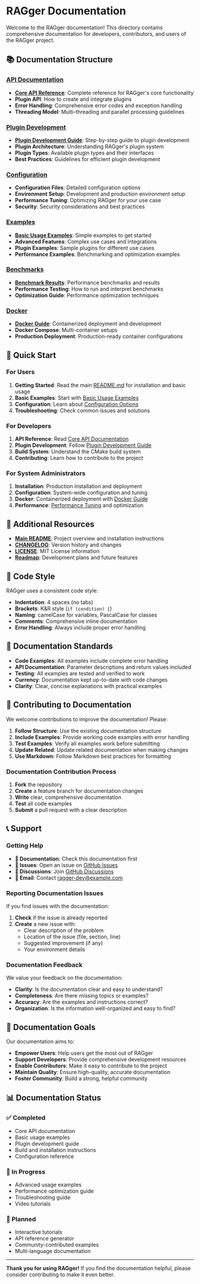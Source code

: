 # RAGger Documentation

Welcome to the RAGger documentation! This directory contains comprehensive documentation for developers, contributors, and users of the RAGger project.

## 📚 Documentation Structure

### [API Documentation](api/)
- **[Core API Reference](api/core-api.md)**: Complete reference for RAGger's core functionality
- **Plugin API**: How to create and integrate plugins
- **Error Handling**: Comprehensive error codes and exception handling
- **Threading Model**: Multi-threading and parallel processing guidelines

### [Plugin Development](plugins/)
- **[Plugin Development Guide](plugins/plugin-development.md)**: Step-by-step guide to plugin development
- **Plugin Architecture**: Understanding RAGger's plugin system
- **Plugin Types**: Available plugin types and their interfaces
- **Best Practices**: Guidelines for efficient plugin development

### [Configuration](configuration/)
- **Configuration Files**: Detailed configuration options
- **Environment Setup**: Development and production environment setup
- **Performance Tuning**: Optimizing RAGger for your use case
- **Security**: Security considerations and best practices

### [Examples](examples/)
- **[Basic Usage Examples](examples/basic-usage.md)**: Simple examples to get started
- **Advanced Features**: Complex use cases and integrations
- **Plugin Examples**: Sample plugins for different use cases
- **Performance Examples**: Benchmarking and optimization examples

### [Benchmarks](benchmarks/)
- **[Benchmark Results](benchmarks/benchmark-results.md)**: Performance benchmarks and results
- **Performance Testing**: How to run and interpret benchmarks
- **Optimization Guide**: Performance optimization techniques

### [Docker](docker/)
- **[Docker Guide](docker/README.md)**: Containerized deployment and development
- **Docker Compose**: Multi-container setups
- **Production Deployment**: Production-ready container configurations

## 🚀 Quick Start

### For Users
1. **Getting Started**: Read the main [README.md](../README.md) for installation and basic usage
2. **Basic Examples**: Start with [Basic Usage Examples](examples/basic-usage.md)
3. **Configuration**: Learn about [Configuration Options](configuration/)
4. **Troubleshooting**: Check common issues and solutions

### For Developers
1. **API Reference**: Read [Core API Documentation](api/core-api.md)
2. **Plugin Development**: Follow [Plugin Development Guide](plugins/plugin-development.md)
3. **Build System**: Understand the CMake build system
4. **Contributing**: Learn how to contribute to the project

### For System Administrators
1. **Installation**: Production installation and deployment
2. **Configuration**: System-wide configuration and tuning
3. **Docker**: Containerized deployment with [Docker Guide](docker/README.md)
4. **Performance**: [Performance Tuning](benchmarks/) and optimization

## 📖 Additional Resources

- **[Main README](../README.md)**: Project overview and installation instructions
- **[CHANGELOG](../CHANGELOG.md)**: Version history and changes
- **[LICENSE](../LICENSE)**: MIT License information
- **[Roadmap](../roadmap/)**: Development plans and future features

## 🔧 Code Style

RAGger uses a consistent code style:
- **Indentation**: 4 spaces (no tabs)
- **Brackets**: K&R style (`if (condition) {`)
- **Naming**: camelCase for variables, PascalCase for classes
- **Comments**: Comprehensive inline documentation
- **Error Handling**: Always include proper error handling

## 📝 Documentation Standards

- **Code Examples**: All examples include complete error handling
- **API Documentation**: Parameter descriptions and return values included
- **Testing**: All examples are tested and verified to work
- **Currency**: Documentation kept up-to-date with code changes
- **Clarity**: Clear, concise explanations with practical examples

## 🤝 Contributing to Documentation

We welcome contributions to improve the documentation! Please:

1. **Follow Structure**: Use the existing documentation structure
2. **Include Examples**: Provide working code examples with error handling
3. **Test Examples**: Verify all examples work before submitting
4. **Update Related**: Update related documentation when making changes
5. **Use Markdown**: Follow Markdown best practices for formatting

### Documentation Contribution Process

1. **Fork** the repository
2. **Create** a feature branch for documentation changes
3. **Write** clear, comprehensive documentation
4. **Test** all code examples
5. **Submit** a pull request with a clear description

## 📞 Support

### Getting Help

- **📖 Documentation**: Check this documentation first
- **🐛 Issues**: Open an issue on [GitHub Issues](https://github.com/your-org/ragger/issues)
- **💬 Discussions**: Join [GitHub Discussions](https://github.com/your-org/ragger/discussions)
- **📧 Email**: Contact ragger-dev@example.com

### Reporting Documentation Issues

If you find issues with the documentation:

1. **Check** if the issue is already reported
2. **Create** a new issue with:
   - Clear description of the problem
   - Location of the issue (file, section, line)
   - Suggested improvement (if any)
   - Your environment details

### Documentation Feedback

We value your feedback on the documentation:

- **Clarity**: Is the documentation clear and easy to understand?
- **Completeness**: Are there missing topics or examples?
- **Accuracy**: Are the examples and instructions correct?
- **Organization**: Is the information well-organized and easy to find?

## 🎯 Documentation Goals

Our documentation aims to:

- **Empower Users**: Help users get the most out of RAGger
- **Support Developers**: Provide comprehensive development resources
- **Enable Contributors**: Make it easy to contribute to the project
- **Maintain Quality**: Ensure high-quality, accurate documentation
- **Foster Community**: Build a strong, helpful community

## 📊 Documentation Status

### ✅ Completed
- Core API documentation
- Basic usage examples
- Plugin development guide
- Build and installation instructions
- Configuration reference

### 🔄 In Progress
- Advanced usage examples
- Performance optimization guide
- Troubleshooting guide
- Video tutorials

### 🎯 Planned
- Interactive tutorials
- API reference generator
- Community-contributed examples
- Multi-language documentation

---

**Thank you for using RAGger!** If you find the documentation helpful, please consider contributing to make it even better.
